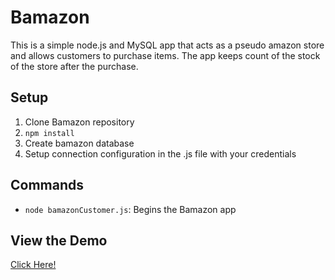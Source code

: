 # Bamazon
This is a simple node.js and MySQL app that acts as a pseudo amazon store and allows customers to purchase items. The app keeps count of the stock of the store after the purchase. 

## Setup
1. Clone Bamazon repository
1. `npm install`
1. Create bamazon database 
1. Setup connection configuration in the .js file with your credentials


## Commands
* `node bamazonCustomer.js`:
Begins the Bamazon app


## View the Demo
<a href="https://drive.google.com/file/d/1Geknn_3CISV8VYZNZTMY5THWDt7xsZ_N/view?usp=sharing" target="_blank">Click Here!</a>

